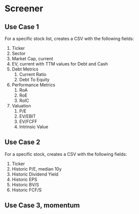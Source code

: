 # Screener

## Use Case 1
For a specific stock list, creates a CSV with the following fields:

1. Ticker
2. Sector
3. Market Cap, current
4. EV, current with TTM values for Debt and Cash
5. Debt Metrics
   1. Current Ratio
   2. Debt To Equity
6. Performance Metrics
   1. RoA
   2. RoE
   3. RoIC
7. Valuation
   1. P/E
   2. EV/EBIT
   3. EV/FCFF
   4. Intrinsic Value

## Use Case 2
For a specific stock, creates a CSV with the following fields:
1. Ticker
2. Historic P/E, median 10y
3. Historic Dividend Yield
4. Historic EPS
5. Historic BV/S
6. Historic FCF/S

## Use Case 3, momentum
